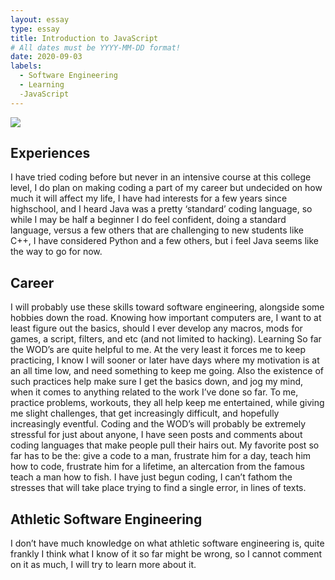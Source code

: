 ```yaml
---
layout: essay
type: essay
title: Introduction to JavaScript
# All dates must be YYYY-MM-DD format!
date: 2020-09-03
labels:
  - Software Engineering
  - Learning
  -JavaScript
---
```


<img class="ui tiny left circular floated image" src="../images/paintbrushes.jpg">

## Experiences
  I have tried coding before but never in an intensive course at this college level, I do plan on making coding a part of my career but undecided on how much it will affect my life, I have had interests for a few years since highschool, and I heard Java was a pretty ‘standard’ coding language, so while I may be half a beginner I do feel confident, doing a standard language, versus a few others that are challenging to new students like C++, I have considered Python and a few others, but i feel Java seems like the way to go for now. 
## Career
  I will probably use these skills toward software engineering, alongside some hobbies down the road. Knowing how important computers are, I want to at least figure out the basics, should I ever develop any macros, mods for games, a script, filters, and etc (and not limited to hacking). 
Learning
	So far the WOD’s are quite helpful to me. At the very least it forces me to keep practicing, I know I will sooner or later have days where my motivation is at an all time low, and need something to keep me going. Also the existence of such practices help make sure I get the basics down, and jog my mind, when it comes to anything related to the work I’ve done so far. To me, practice problems, workouts, they all help keep me entertained, while giving me slight challenges, that get increasingly difficult, and hopefully increasingly eventful. Coding and the WOD’s will probably be extremely stressful for just about anyone, I have seen posts and comments about coding languages that make people pull their hairs out. My favorite post so far has to be the: give a code to a man, frustrate him for a day, teach him how to code, frustrate him for a lifetime, an altercation from the famous teach a man how to fish. I have just begun coding, I can’t fathom the stresses that will take place trying to find a single error, in lines of texts.
## Athletic Software Engineering
  I don’t have much knowledge on what athletic software engineering is, quite frankly I think what I know of it so far might be wrong, so I cannot comment on it as much, I will try to learn more about it. 


